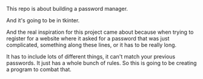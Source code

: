 This repo is about building a password manager.

And it's going to be in tkinter.

And the real inspiration for this project came about because when trying to register for a website where it asked for a password that was just complicated,
something along these lines, or it has to be really long.

It has to include lots of different things, it can't match your previous passwords. It just has a whole bunch of rules.
So this is going to be creating a program to combat that.
